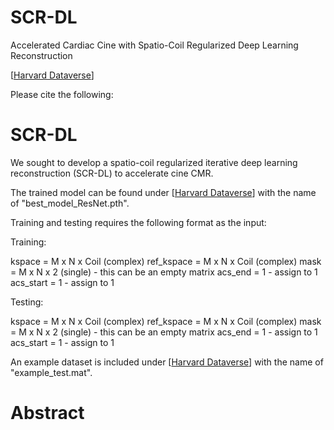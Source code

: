 # SCR-DL
Accelerated Cardiac Cine with Spatio-Coil Regularized Deep Learning Reconstruction

[[Harvard Dataverse](https://dataverse.harvard.edu/dataset.xhtml?persistentId=doi:10.7910/DVN/3JWEBB)]

Please cite the following:

# SCR-DL

We sought to develop a spatio-coil regularized iterative deep learning reconstruction (SCR-DL) to accelerate cine CMR.

The trained model can be found under [[Harvard Dataverse](https://dataverse.harvard.edu/dataset.xhtml?persistentId=doi:10.7910/DVN/3JWEBB)] with the name of "best_model_ResNet.pth".

Training and testing requires the following format as the input:

Training:

kspace = M x N x Coil (complex)
ref_kspace = M x N x Coil (complex)
mask = M x N x 2 (single) - this can be an empty matrix
acs_end = 1 - assign to 1
acs_start = 1 - assign to 1

Testing:

kspace = M x N x Coil (complex)
ref_kspace = M x N x Coil (complex)
mask = M x N x 2 (single) - this can be an empty matrix
acs_end = 1 - assign to 1
acs_start = 1 - assign to 1

An example dataset is included under [[Harvard Dataverse](https://dataverse.harvard.edu/dataset.xhtml?persistentId=doi:10.7910/DVN/3JWEBB)] with the name of "example_test.mat". 

# Abstract
